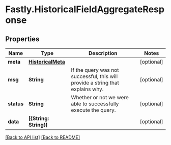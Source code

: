 # Fastly.HistoricalFieldAggregateResponse

## Properties

Name | Type | Description | Notes
------------ | ------------- | ------------- | -------------
**meta** | [**HistoricalMeta**](HistoricalMeta.md) |  | [optional] 
**msg** | **String** | If the query was not successful, this will provide a string that explains why. | [optional] 
**status** | **String** | Whether or not we were able to successfully execute the query. | [optional] 
**data** | **[{String: String}]** |  | [optional] 



[[Back to API list]](../../README.md#endpoints) [[Back to README]](../../README.md)
